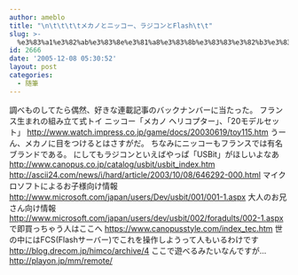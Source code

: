 ```yaml
---
author: ameblo
title: "\n\t\t\t\tメカノとニッコー、ラジコンとFlash\t\t"
slug: >-
  %e3%83%a1%e3%82%ab%e3%83%8e%e3%81%a8%e3%83%8b%e3%83%83%e3%82%b3%e3%83%bc%e3%80%81%e3%83%a9%e3%82%b8%e3%82%b3%e3%83%b3%e3%81%a8flash
id: 2666
date: '2005-12-08 05:30:52'
layout: post
categories:
  - 随筆
---
```


調べものしてたら偶然、好きな連載記事のバックナンバーに当たった。 フランス生まれの組み立て式トイ ニッコー「メカノ ヘリコプター」、「20モデルセット」 http://www.watch.impress.co.jp/game/docs/20030619/toy115.htm うーん、メカノに目をつけるとはさすがだ。 ちなみにニッコーもフランスでは有名ブランドである。 にしてもラジコンといえばやっぱ「USBit」がほしいよなあ http://www.canopus.co.jp/catalog/usbit/usbit_index.htm http://ascii24.com/news/i/hard/article/2003/10/08/646292-000.html マイクロソフトによるお子様向け情報 http://www.microsoft.com/japan/users/Dev/usbit/001/001-1.aspx 大人のお兄さん向け情報 http://www.microsoft.com/japan/users/dev/usbit/002/foradults/002-1.aspx で即買っちゃう人はここへ https://www.canopusstyle.com/index_tec.htm 世の中にはFCS(Flashサーバー)でこれを操作しようって人もいるわけです http://blog.drecom.jp/himco/archive/4 ここで遊べるみたいなんですが… http://playon.jp/mm/remote/
